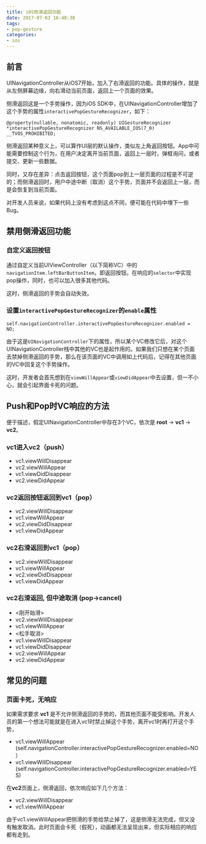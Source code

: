 ```yaml
---
title: iOS侧滑返回功能
date: 2017-07-03 16:48:38
tags:
- pop-gesture
categories:
- ios
---
```


## 前言
UINavigationController从iOS7开始，加入了右滑返回的功能。具体的操作，就是从左侧屏幕边缘，向右滑动当前页面，返回上一个页面的效果。

侧滑返回这是一个手势操作，因为iOS SDK中，在UINavigationController增加了这个手势的属性`interactivePopGestureRecognizer`，如下：
```objc
@property(nullable, nonatomic, readonly) UIGestureRecognizer *interactivePopGestureRecognizer NS_AVAILABLE_IOS(7_0) __TVOS_PROHIBITED;
```

侧滑返回某种意义上，可以算作UI层的默认操作，类似左上角返回按钮。App中可能需要控制这个行为，在用户决定离开当前页面，返回上一层时，弹框询问，或者提交、更新一些数据。

同时，又存在差异：点击返回按钮，这个页面pop到上一层页面的过程是不可逆的；而侧滑返回时，用户中途中断（取消）这个手势，页面并不会返回上一层，而是会恢复到当前页面。

对开发人员来说，如果代码上没有考虑到这点不同，便可能在代码中埋下一些Bug。

<!-- more -->

## 禁用侧滑返回功能
### 自定义返回按钮
通过自定义当前UIViewController（以下简称VC）中的`navigationItem.leftBarButtonItem`，即返回按钮。在响应的`selector`中实现pop操作，同时，也可以加入很多其他代码。

这时，侧滑返回的手势会自动失效。

### 设置`interactivePopGestureRecognizer`的`enable`属性
```obj
self.navigationController.interactivePopGestureRecognizer.enabled = NO;
```
由于这是`UINavigationController`下的属性，所以某个VC修改它后，对这个UINavigationController栈中其他的VC也是起作用的。如果我们只想在某个页面去禁掉侧滑返回的手势，那么在该页面的VC中调用如上代码后，记得在其他页面的VC中回复这个手势操作。

这时，开发者会首先想到在`viewWillAppear`或`viewDidAppear`中去设置，但一不小心，就会引起界面卡死的问题。

## Push和Pop时VC响应的方法
便于描述，假定UINavigationController中存在3个VC，依次是 **root** -> **vc1** -> **vc2**。
### vc1进入vc2（push）
- vc1.viewWillDisappear
- vc2.viewWillAppear
- vc1.viewDidDisappear
- vc2.viewDidAppear

### vc2返回按钮返回到vc1（pop）
- vc2.viewWillDisappear
- vc1.viewWillAppear
- vc2.viewDidDisappear
- vc1.viewDidAppear

### vc2右滑返回到vc1（pop）
- vc2.viewWillDisappear
- vc1.viewWillAppear
- vc2.viewDidDisappear
- vc1.viewDidAppear

### vc2右滑返回, 但中途取消 (pop->cancel)
- <刚开始滑>
- vc2.viewWillDisappear
- vc1.viewWillAppear
- <松手取消>
- vc1.viewWillDisappear
- vc1.viewDidDisappear
- vc2.viewWillAppear
- vc2.viewDidAppear

## 常见的问题
### 页面卡死，无响应
如果需求要求 **vc1** 是不允许侧滑返回的手势的，而其他页面不能受影响。开发人员的第一个想法可能就是在进入vc1时禁止掉这个手势，离开vc1时再打开这个手势，
- vc1.viewWillAppear      (self.navigationController.interactivePopGestureRecognizer.enabled=NO）
- vc1.viewWillDisappear   (self.navigationController.interactivePopGestureRecognizer.enabled=YES)

在**vc2**页面上，侧滑返回，依次响应如下几个方法：
- vc2.viewWillDisappear
- vc1.viewWillAppear

由于vc1.viewWillAppear把侧滑的手势给禁止掉了，这是侧滑无法完成，但又没有触发取消。此时页面会卡死（假死），动画都无法呈现出来，但实际相应的响应都有走到。
